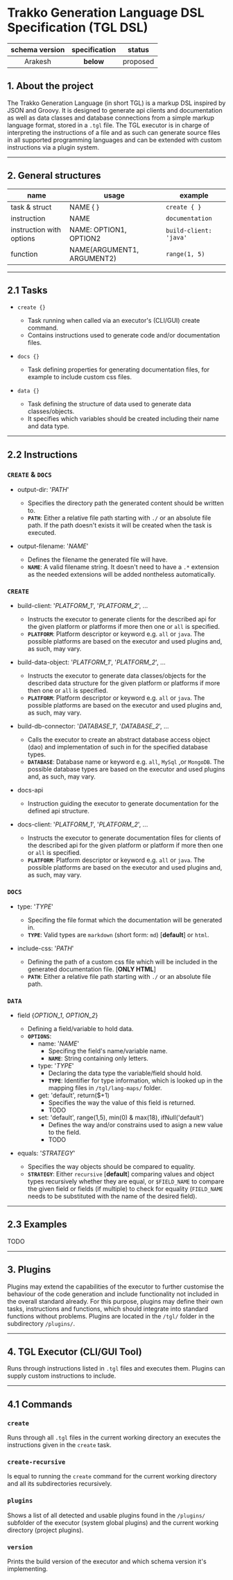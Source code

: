 # Trakko Generation Language DSL Specification (TGL DSL)

| schema version | specification |  status  |
| :------------: | :-----------: | :------: |
|    Arakesh     |   **below**   | proposed |

## **1. About the project**

The Trakko Generation Language (in short TGL) is a markup DSL inspired by JSON and Groovy. It is designed to generate api clients and documentation as well as data classes and database connections from a simple markup language format, stored in a `.tgl` file. The TGL executor is in charge of interpreting the instructions of a file and as such can generate source files in all supported programming languages and can be extended with custom instructions via a plugin system.

---
## **2. General structures**

| name                     | usage                      | example                |
| ------------------------ | -------------------------- | ---------------------- |
| task & struct            | NAME { }                   | `create { }`           |
| instruction              | NAME                       | `documentation`        |
| instruction with options | NAME: OPTION1, OPTION2     | `build-client: 'java'` |
| function                 | NAME(ARGUMENT1, ARGUMENT2) | `range(1, 5)`          |

---
## **2.1 Tasks**

- `create {}`
  - Task running when called via an executor's (CLI/GUI) create command.
  - Contains instructions used to generate code and/or documentation files. 

- `docs {}`
  - Task defining properties for generating documentation files, for example to include custom css files.

- `data {}`
  - Task defining the structure of data used to generate data classes/objects.
  - It specifies which variables should be created including their name and data type.

---
## **2.2 Instructions**

### `CREATE` & `DOCS`
- output-dir: '*PATH*'
  - Specifies the directory path the generated content should be written to.
  - **`PATH`**: Either a relative file path starting with `./` or an absolute file path. If the path doesn't exists it will be created when the task is executed.

- output-filename: '*NAME*'
  - Defines the filename the generated file will have.
  - **`NAME`**: A valid filename string. It doesn't need to have a `.*` extension as the needed extensions will be added nontheless automatically. 

### `CREATE`

- build-client: '*PLATFORM_1*', '*PLATFORM_2*', ...
  - Instructs the executor to generate clients for the described api for the given platform or platforms if more then one or `all` is specified.
  - **`PLATFORM`**: Platform descriptor or keyword e.g. `all` or `java`. The possible platforms are based on the executor and used plugins and, as such, may vary.

- build-data-object: '*PLATFORM_1*', '*PLATFORM_2*', ...
  - Instructs the executor to generate data classes/objects for the described data structure for the given platform or platforms if more then one or `all` is specified.
  - **`PLATFORM`**: Platform descriptor or keyword e.g. `all` or `java`. The possible platforms are based on the executor and used plugins and, as such, may vary.
  
- build-db-connector: '*DATABASE_1*', '*DATABASE_2*', ...
  - Calls the executor to create an abstract database access object (dao) and implementation of such in for the specified database types.
  - **`DATABASE`**: Database name or keyword e.g. `all`, `MySql` ,or `MongoDB`. The possible database types are based on the executor and used plugins and, as such, may vary.
  
- docs-api
  - Instruction guiding the executor to generate documentation for the defined api structure.
  
- docs-client: '*PLATFORM_1*', '*PLATFORM_2*', ...
  - Instructs the executor to generate documentation files for clients of the described api for the given platform or platform if more then one or `all` is specified.
  - **`PLATFORM`**: Platform descriptor or keyword e.g. `all` or `java`. The possible platforms are based on the executor and used plugins and, as such, may vary.

### `DOCS`

- type: '*TYPE*'
  - Specifing the file format which the documentation will be generated in.
  - **`TYPE`**: Valid types are `markdown` (short form: `md`) [**default**] or `html`.
  
- include-css: '*PATH*'
  - Defining the path of a custom css file which will be included in the generated documentation file. [**ONLY HTML**]
  - **`PATH`**: Either a relative file path starting with `./` or an absolute file path.

### `DATA`

- field {*OPTION_1*, *OPTION_2*}
  - Defining a field/variable to hold data.
  - **`OPTIONS`**:
    - name: '*NAME*'
      - Specifing the field's name/variable name.
      - **`NAME`**: String containing only letters.
    - type: '*TYPE*'
      - Declaring the data type the variable/field should hold.
      - **`TYPE`**: Identifier for type information, which is looked up in the mapping files in `/tgl/lang-maps/` folder.
    - get: 'default', return($+1)
      - Specifies the way the value of this field is returned.
      - TODO
    - set: 'default', range(1,5), min(0) & max(18), ifNull('default')
      - Defines the way and/or constrains used to asign a new value to the field.
      - TODO
  
- equals: '*STRATEGY*'
  - Specifies the way objects should be compared to equality.
  - **`STRATEGY`**: Either `recursive` [**default**] comparing values and object types recursively whether they are equal, or `$FIELD_NAME` to compare the given field or fields (if multiple) to check for equality (`FIELD_NAME` needs to be substituted with the name of the desired field).

---
## **2.3 Examples**

TODO

---
## **3. Plugins**

Plugins may extend the capabilities of the executor to further customise the behaviour of the code generation and include functionality not included in the overall standard already. For this purpose, plugins may define their own tasks, instructions and functions, which should integrate into standard functions without problems. Plugins are located in the `/tgl/` folder in the subdirectory `/plugins/`.

---
## **4. TGL Executor (CLI/GUI Tool)**

Runs through instructions listed in `.tgl` files and executes them. 
Plugins can supply custom instructions to include.

---
## **4.1 Commands**

### `create`
Runs through all `.tgl` files in the current working directory an executes the instructions given in the `create` task.

### `create-recursive`
Is equal to running the `create` command for the current working directory and all its subdirectories recursively.

### `plugins`
Shows a list of all detected and usable plugins found in the `/plugins/` subfolder of the executor (system global plugins) and the current working directory (project plugins).

### `version`
Prints the build version of the executor and which schema version it's implementing.